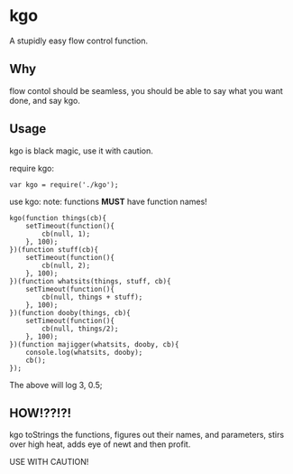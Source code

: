 kgo
===

A stupidly easy flow control function.

## Why

flow contol should be seamless, you should be able to say what you want done, and say kgo.

## Usage

kgo is black magic, use it with caution.

require kgo:

    var kgo = require('./kgo');

use kgo:
note: functions ****MUST**** have function names!

    kgo(function things(cb){
        setTimeout(function(){
            cb(null, 1);
        }, 100);
    })(function stuff(cb){
        setTimeout(function(){
            cb(null, 2);
        }, 100);
    })(function whatsits(things, stuff, cb){
        setTimeout(function(){
            cb(null, things + stuff);
        }, 100);
    })(function dooby(things, cb){
        setTimeout(function(){
            cb(null, things/2);
        }, 100);
    })(function majigger(whatsits, dooby, cb){
        console.log(whatsits, dooby);
        cb();
    });

The above will log 3, 0.5;

## HOW!??!?!

kgo toStrings the functions, figures out their names, and parameters, stirs over high heat, adds eye of newt and then profit.

USE WITH CAUTION!